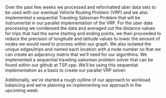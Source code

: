 Over the past few weeks we processed and reformatted uber data sets to be used with our eventual Vehicle Routing Problem (VRP) and we also implemented a sequential Traveling Salesman Problem that will be instrumental in our parallel implementation of the VRP. For the uber data processing we condensed the data and averaged out the distance values for trips that had the same starting and ending points, we then proceeded to reduce the precision of longitude and latitude values to lower the amount of nodes we would need to process within our graph. We also isolated the unique edges/trips and named each location with a node number so that we can create an adjacency matrix that we’ll need for our algorithms. We implemented a sequential traveling salesman problem solver that can be found within our github at TSP.cpp. We’ll be using this sequential implementation as a basis to create our parallel VRP solver.

Additionally, we’ve started a rough outline of our approach to workload balancing and we’re planning on implementing our approach in the upcoming week.
